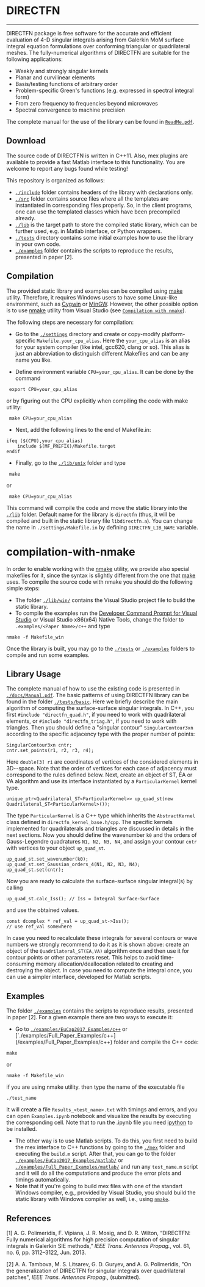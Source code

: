 # DIRECTFN 
---

DIRECTFN package is free software for the accurate and efficient evaluation of 4-D singular integrals arising from Galerkin MoM surface integral 
equation formulations over conforming triangular or quadrilateral meshes.  The fully-numerical algorithms of DIRECTFN are suitable for the following applications: 

* Weakly and strongly singular kernels
* Planar and curvilinear elements
* Basis/testing functions of arbitrary order
* Problem-specific Green's functions (e.g. expressed in spectral integral form)
* From zero frequency to frequencies beyond microwaves
* Spectral convergence to machine precision

The complete manual for the use of the library can be found in [`ReadMe.pdf`](/docs/Manual).
## Download 

The source code of DIRECTFN is written in C++11. Also, mex plugins are available to provide a fast Matlab interface to this functionality. 
You are welcome to report any bugs found while testing!

This repository is organized as follows:

* [`./include`](/include)
folder contains headers of the library with declarations only.
*  [`./src`](/src) folder contains source files where all the templates are instantiated in corresponding files properly. So, in the client programs, one can use the templated classes which have been precompiled already. 
* [`./lib`](/lib) is the target path to store the compiled static library, which can be further used, e.g. in Matlab interface, or Python wrappers.
* [`./tests`](/tests) directory contains some
initial examples how to use the library in your own code. 
* [`./examples`](/examples) folder contains the scripts to reproduce the results, presented in paper [2].

## Compilation

The provided static library and examples can be compiled using [make](https://www.gnu.org/software/make/) utility. Therefore, it requires Windows users to have some Linux-like environment, such as [Cygwin](https://www.cygwin.com/) or [MinGW](http://www.mingw.org/). However, the other possible option is to use [nmake](https://msdn.microsoft.com/en-us/library/dd9y37ha.aspx) utility from Visual Studio (see [`Compilation with nmake`](#compilation-with-nmake)). 

The following steps are necessary for compilation:

* Go to the [`./settings`](/settings) directory and create or copy-modify platform-specific `Makefile.your_cpu_alias`. Here the `your_cpu_alias` is an alias for your system compiler (like intel, gcc620, clang or so). This alias is just an abbreviation to distinguish different Makefiles and can be any name you like.

* Define environment variable `CPU=your_cpu_alias`. It can be done by the command
```
 export CPU=your_cpu_alias
```
or by figuring out the CPU explicitly when compiling the code with make utility:
```
 make CPU=your_cpu_alias
```

* Next, add  the following lines to the end of Makefile.in:

```
ifeq ($(CPU),your_cpu_alias)
    include $(MF_PREFIX)/Makefile.target
endif
```

* Finally, go to the [`./lib/unix`](github/lib/unix) folder and type 
```
 make
``` 
or 
```
 make CPU=your_cpu_alias
```
This command will compile the code and move the static library into the [`./lib`](/lib) folder.
Default name for the library is `directfn` (thus, it will be compiled and 
built in the static library file `libdirectfn.a`).
You can change the name in `./settings/Makefile.in` by defining
`DIRECTFN_LIB_NAME` variable.

# compilation-with-nmake

In order to enable working with the [nmake](https://msdn.microsoft.com/en-us/library/dd9y37ha.aspx) utility, we provide also special makefiles for it, since the syntax is slightly different from the one that [make](https://www.gnu.org/software/make/) uses. To compile the source code with nmake you should do the following simple steps:

 * The folder [`./lib/win/`](/lib/win) contains the Visual Studio project file to build the static library.
 * To compile the examples run the [Developer Command Prompt for Visual Studio](https://msdn.microsoft.com/en-us/library/ms229859(v=vs.110).aspx) or Visual Studio x86(x64) Native Tools, change the folder to `.examples/<Paper Name>/c++` and type

```
nmake -f Makefile_win
```

Once the library is built, you may go to the [`./tests`](/tests) or [`./examples`](/examples) folders to compile and run some examples. 

## Library Usage

The complete manual of how to use the existing code is presented in [`./docs/Manual.pdf`](/docs/Manual/). The basic patterns of using DIRECTFN library can be found in the folder [`./tests/basic`](github/tests/basic). Here we briefly describe the main algorithm of computing the surface-surface singular integrals. 
In C++, you first `#include "directfn_quad.h"`,  if you need to work with quadrilateral elements, or `#include "directfn_triag.h"`, if you need to work with triangles. Then you should define a "singular contour" `SingularContour3xn` according to the specific adjacency type with the proper number of points:
```
SingularContour3xn cntr;
cntr.set_points(r1, r2, r3, r4);
```
Here `double[3] ri` are coordinates of vertices of the considered elements in 3D--space.
 Note that the order of vertices for each case of adjacency must correspond to the rules defined below.
 Next, create an object of ST, EA or VA algorithm and use its interface instantiated by a `ParticularKernel` kernel type. 
```
unique_ptr<Quadrilateral_ST<ParticularKernel>> up_quad_st(new Quadrilateral_ST<ParticularKernel>());
```
The type `ParticularKernel`
is a C++ type which inherits the `AbstractKernel` class defined in `directfn_kernel_base.h/cpp`. The specific kernels implemented for quadrilaterals and triangles are discussed in details in the next sections.
Now you should define the wavenumber `k0` and the orders of Gauss-Legendre quadratures `N1, N2, N3, N4`, and assign your contour `cntr` with vertices to your object `up_quad_st`.
```
up_quad_st.set_wavenumber(k0);
up_quad_st.set_Gaussian_orders_4(N1, N2, N3, N4);
up_quad_st.set(cntr);
```
Now you are ready to calculate the surface-surface singular integral(s) by calling
```
up_quad_st.calc_Iss(); // Iss = Integral Surface-Surface
```
and use the obtained values.
```
const dcomplex * ref_val = up_quad_st->Iss();
// use ref_val somewhere
```

In case you need to recalculate these integrals for several contours or wave numbers we
strongly recommend to do it as it is shown above: create an object of the
`Quadrilateral_ST(EA,VA)` algorithm once and then use it for contour points or other parameters
reset.  This helps to avoid time-consuming memory allocation/deallocation related to creating and destroying the object.
In case you need to compute the integral once,
you can use a simpler interface, developed for Matlab scripts.

## Examples

The folder [`./examples`](/examples) contains the scripts to reproduce results, presented in paper [2]. For a given example there are two ways to execute it:

* Go to [`./examples/EuCap2017_Examples/c++`](/examples/EuCap2017_Examples/c++) or [`./examples/Full_Paper_Examples/c++] (/examples/Full_Paper_Examples/c++) folder and compile the C++ code:
```
make
```
or
```
nmake -f Makefile_win
```
if you are using nmake utility.
then type the name of the executable file
```
./test_name
``` 
It will create a file `Results_<test_name>.txt` with timings and errors, and you can  open `Examples.ipynb` notebook and visualize the results by executing the corresponding cell. Note that to run the .ipynb file you need [ipython](https://ipython.org/) to be installed.

* The other way is to use Matlab scripts. To do this, you first need to build the mex interface to C++ functions by going to the [`./mex`](/mex) folder and executing the `build.m` script. After that, you can go to the folder [`./examples/EuCap2017_Examples/matlab/`](/examples/EuCap2017_Examples/matlab/) or [`./examples/Full_Paper_Examples/matlab/`](github/examples/Full_Paper_Examples/matlab/) and run any `test_name.m` script and it will do all the computations and produce the error plots and timings automatically.
* Note that if you're going to build mex files with one of the standart Windows compiler, e.g., provided by Visual Studio, you should build the static library with Windows compiler as well, i.e., using [`nmake`](https://msdn.microsoft.com/en-us/library/dd9y37ha.aspx).



## References

[1] A. G. Polimeridis, F. Vipiana, J. R. Mosig, and D. R. Wilton, “DIRECTFN:
Fully numerical algorithms for high precision computation
of singular integrals in Galerkin SIE methods,” *IEEE Trans. Antennas
Propag.*, vol. 61, no. 6, pp. 3112–3122, Jun. 2013.

[2] A. A. Tambova, M. S. Litsarev, G. D. Guryev, and A. G. Polimeridis, "On the generalization of DIRECTFN for singular integrals over quadrilateral patches", *IEEE Trans. Antennas
Propag.*, (submitted).
